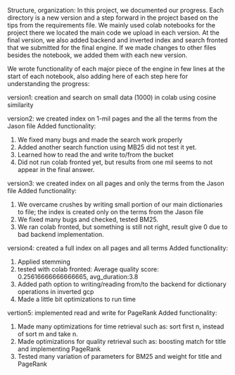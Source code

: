 Structure, organization:
In this project, we documented our progress. Each directory is a new version and a step forward in the project based on the tips from the requirements file.
We mainly used colab notebooks for the project there we located the main code we upload in each version.
At the final version, we also added backend and inverted index and search fronted that we submitted for the final engine.
If we made changes to other files besides the notebook, we added them with each new version.

We wrote functionality of each major piece of the engine in few lines at the start of each notebook, also adding here of each step here for understanding the progress:

version1:  creation and search on small data (1000) in colab using cosine similarity

version2:  we created index on 1-mil pages and the all the terms from the Jason file
Added functionality:
1) We fixed many bugs and made the search work properly
2) Added another search function using MB25 did not test it yet.
3) Learned how to read the and write to/from the bucket
4) Did not run colab fronted yet, but results from one mil seems to not appear in the final answer.

version3: we created index on all pages and only the terms from the Jason file
Added functionality:
1) We overcame crushes by writing small portion of our main dictionaries to file; the index is created only on the terms from the Jason file
2) We fixed many bugs and checked, tested BM25.
3) We ran colab fronted, but something is still not right, result give 0 due to bad backend implementation.

version4: created a full index on all pages and all terms
Added functionality:
1) Applied stemming
3) tested with colab fronted: Average quality score: 0.25616666666666665, avg_duration:3.8
4) Added path option to writing/reading from/to the backend for dictionary operations in inverted gcp
5) Made a little bit optimizations to run time

vertion5: implemented read and write for PageRank
Added functionality:
1) Made many optimizations for time retrieval such as: sort first n, instead of sort m and take n.
2) Made optimizations for quality retrieval such as: boosting match for title and implementing PageRank
3) Tested many variation of parameters for BM25 and weight for title and PageRank

